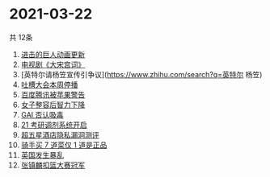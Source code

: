 # 2021-03-22
  共 12条

  <!-- BEGIN -->
  <!-- 最后更新时间:Mon Mar 22 2021 09:15:45 GMT+0000 (Coordinated Universal Time) -->
  1. [进击的巨人动画更新](https://www.zhihu.com/search?q=进击的巨人)
1. [电视剧《大宋宫词》](https://www.zhihu.com/search?q=大宋宫词)
1. [英特尔请杨笠宣传引争议](https://www.zhihu.com/search?q=英特尔 杨笠)
1. [吐槽大会本周停播](https://www.zhihu.com/search?q=吐槽大会停播)
1. [百度腾讯被苹果警告](https://www.zhihu.com/search?q=苹果)
1. [女子整容后智力下降](https://www.zhihu.com/search?q=整容)
1. [GAI 否认吸毒](https://www.zhihu.com/search?q=GAI)
1. [21 考研调剂系统开启](https://www.zhihu.com/search?q=考研调剂)
1. [超五星酒店隐私漏洞测评](https://www.zhihu.com/search?q=酒店)
1. [骑手买 7 道菜仅 1 道是正品](https://www.zhihu.com/search?q=武汉骑手)
1. [英国发生暴乱](https://www.zhihu.com/search?q=英国暴乱)
1. [张镇麟扣篮大赛冠军](https://www.zhihu.com/search?q=扣篮大赛)
  <!-- END -->
  